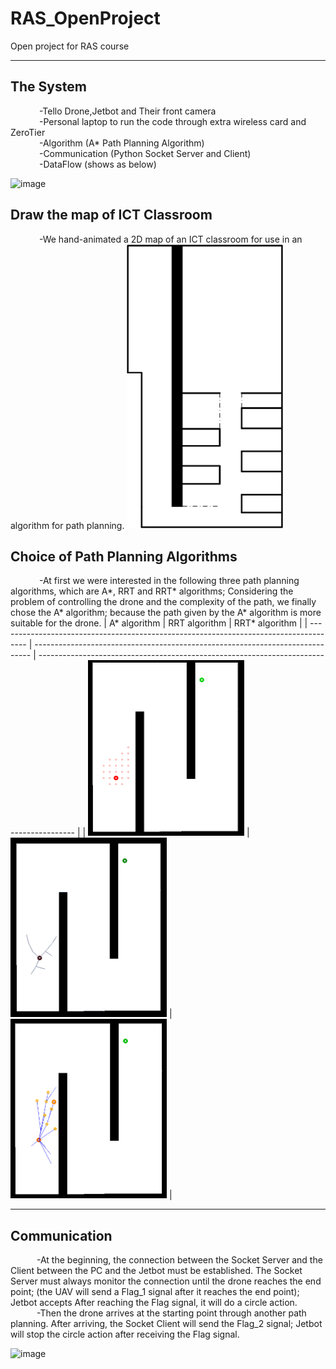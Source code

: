 # RAS_OpenProject
Open project for RAS course


---

## The System
&emsp;&emsp;&emsp; -Tello Drone,Jetbot and Their front camera <br />
&emsp;&emsp;&emsp; -Personal laptop to run the code through extra wireless card and ZeroTier <br />
&emsp;&emsp;&emsp; -Algorithm (A* Path Planning Algorithm) <br />
&emsp;&emsp;&emsp; -Communication (Python Socket Server and Client) <br />
&emsp;&emsp;&emsp; -DataFlow (shows as below) <br />

![image](https://user-images.githubusercontent.com/71862228/168425580-b627fbd7-3d8f-4bbb-94d8-56436c87244d.png)
## Draw the map of ICT Classroom
&emsp;&emsp;&emsp; -We hand-animated a 2D map of an ICT classroom for use in an algorithm for path planning.
<img src="./map.jpeg" width=250>
## Choice of Path Planning Algorithms
&emsp;&emsp;&emsp; -At first we were interested in the following three path planning algorithms, which are A*, RRT and RRT* algorithms;
Considering the problem of controlling the drone and the complexity of the path, we finally chose the A* algorithm; because the path given by the A* algorithm is more suitable for the drone.
| A* algorithm                                                                          | RRT algorithm                                                                 | RRT* algorithm                                                                          |
| ------------------------------------------------------------------------------------- | ----------------------------------------------------------------------------- | --------------------------------------------------------------------------------------- |
| [<img src="./a_star.gif" width=250>](lab2/program/PathPlanning/dijkstra.py) | [<img src="./rrt.gif" width=250>](lab2/program/PathPlanning/rrt.py) | [<img src="./rrt_star.gif" width=250>](lab2/program/PathPlanning/rrt_star.py) |

---
## Communication
&emsp;&emsp;&emsp;-At the beginning, the connection between the Socket Server and the Client between the PC and the Jetbot must be established. The Socket Server must always monitor the connection until the drone reaches the end point; (the UAV will send a Flag_1 signal after it reaches the end point); Jetbot accepts After reaching the Flag signal, it will do a circle action.
&emsp;&emsp;&emsp;-Then the drone arrives at the starting point through another path planning. After arriving, the Socket Client will send the Flag_2 signal; Jetbot will stop the circle action after receiving the Flag signal.

![image](https://user-images.githubusercontent.com/71862228/168427106-8f1d4d42-0ae7-43d0-8ebe-5cc1f336e1eb.png)
